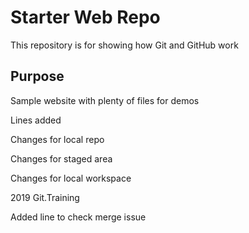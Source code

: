# Starter Web Repo

This repository is for showing how Git and GitHub work

## Purpose

Sample website with plenty of files for demos

Lines added

Changes for local repo

Changes for staged area

Changes for local workspace

2019 Git.Training

Added line to check merge issue
